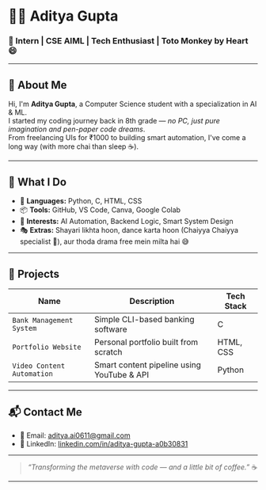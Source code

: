 # 👨‍💻 Aditya Gupta

### 🌟 Intern | CSE AIML | Tech Enthusiast | Toto Monkey by Heart 😄

---

## 📌 About Me

Hi, I'm **Aditya Gupta**, a Computer Science student with a specialization in AI & ML.  
I started my coding journey back in 8th grade — *no PC, just pure imagination and pen-paper code dreams*.  
From freelancing UIs for ₹1000 to building smart automation, I've come a long way (with more chai than sleep ☕).

---

## 🚀 What I Do

- 🔧 **Languages:** Python, C, HTML, CSS  
- 📦 **Tools:** GitHub, VS Code, Canva, Google Colab  
- 🤖 **Interests:** AI Automation, Backend Logic, Smart System Design  
- 🎭 **Extras:** Shayari likhta hoon, dance karta hoon (Chaiyya Chaiyya specialist 💃), aur thoda drama free mein milta hai 😅

---

## 🔨 Projects

| Name | Description | Tech Stack |
|------|-------------|------------|
| `Bank Management System` | Simple CLI-based banking software | C |
| `Portfolio Website` | Personal portfolio built from scratch | HTML, CSS |
| `Video Content Automation` | Smart content pipeline using YouTube & API | Python |

---

## 📬 Contact Me

- 📧 Email: [aditya.ai0611@gmail.com](mailto:aditya.ai0611@gmail.com)  
- 🔗 LinkedIn: [linkedin.com/in/aditya-gupta-a0b30831](https://linkedin.com/in/aditya-gupta-a0b30831)

---

> _“Transforming the metaverse with code — and a little bit of coffee.”_ ☕

---

